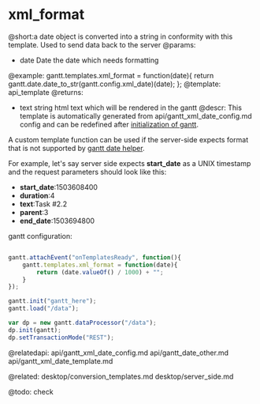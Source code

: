 xml_format
=============
@short:a date object is converted into a string in conformity with this template. Used to send data back to the server
@params:
- date	Date	the date which needs formatting

@example:
gantt.templates.xml_format = function(date){
	return gantt.date.date_to_str(gantt.config.xml_date)(date);
};
@template:	api_template
@returns:
- text		string		html text which will be rendered in the gantt
@descr:
This template is automatically generated from api/gantt_xml_date_config.md config and can be redefined after [initialization of gantt](api/gantt_init.md).

A custom template function can be used if the server-side expects format that is not supported by [gantt date helper](api/gantt_date_other.md).

For example, let's say server side expects **start_date** as a UNIX timestamp and the request parameters should look like this:

- **start_date**:1503608400
- **duration**:4
- **text**:Task #2.2
- **parent**:3
- **end_date**:1503694800


gantt configuration:

~~~js

gantt.attachEvent("onTemplatesReady", function(){
	gantt.templates.xml_format = function(date){
		return (date.valueOf() / 1000) + "";
	}
});

gantt.init("gantt_here");
gantt.load("/data");

var dp = new gantt.dataProcessor("/data");
dp.init(gantt);
dp.setTransactionMode("REST");
~~~

@relatedapi:
	api/gantt_xml_date_config.md
	api/gantt_date_other.md
	api/gantt_xml_date_template.md
	
@related:
	desktop/conversion_templates.md
	desktop/server_side.md
	
	
@todo:
	check